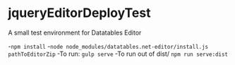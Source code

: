 # jqueryEditorDeployTest
A small test environment for Datatables Editor

-`npm install`
-`node node_modules/datatables.net-editor/install.js pathToEditorZip`
-To run: `gulp serve`
-To run out of dist/ `npm run serve:dist`
